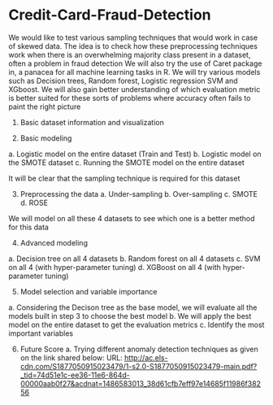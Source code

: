 # Credit-Card-Fraud-Detection

We would like to test various sampling techniques that would work in case of skewed data. The idea is to check how these preprocessing techniques work when there is an overwhelming majority class present in a dataset, often a problem in fraud detection We will also try the use of Caret package in, a panacea for all machine learning tasks in R. We will try various models such as Decision trees, Random forest, Logistic regression SVM and XGboost. We will also gain better understanding of which evaluation metric is better suited for these sorts of problems where accuracy often fails to paint the right picture

1)	Basic dataset information and visualization

2)	Basic modeling

a.	Logistic model on the entire dataset (Train and Test)
b.	Logistic model on the SMOTE dataset
c.	Running the SMOTE model on the entire dataset

It will be clear that the sampling technique is required for this dataset

3)	Preprocessing the data
a.	Under-sampling
b.	Over-sampling
c.	SMOTE
d.	ROSE

We will model on all these 4 datasets to see which one is a better method for this data

4)	Advanced modeling

a.	Decision tree on all 4 datasets
b.	Random forest on all 4 datasets
c.	SVM on all 4 (with hyper-parameter tuning) 
d.	XGBoost on all 4 (with hyper-parameter tuning)

5)	Model selection and variable importance

a.	Considering the Decison tree as the base model, we will evaluate all the models built in step 3 to choose the best model
b.	We will apply the best model on the entire dataset to get the evaluation metrics
c.	Identify the most important variables

6)	Future Score
a.	Trying different anomaly detection techniques as given on the link shared below:
URL: http://ac.els-cdn.com/S1877050915023479/1-s2.0-S1877050915023479-main.pdf?_tid=74d51e1c-ee36-11e6-864d-00000aab0f27&acdnat=1486583013_38d61cfb7eff97e14685f11986f38256
